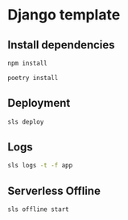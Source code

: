 # Django template

## Install dependencies

```sh
npm install
```

```sh
poetry install
```

## Deployment

```sh
sls deploy
```

## Logs

```sh
sls logs -t -f app
```

## Serverless Offline

```sh
sls offline start
```
